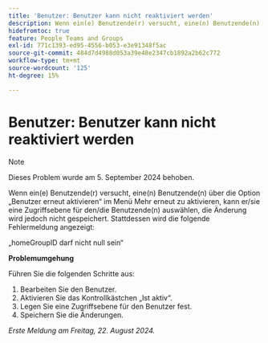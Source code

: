 ```yaml
---
title: 'Benutzer: Benutzer kann nicht reaktiviert werden'
description: Wenn ein(e) Benutzende(r) versucht, eine(n) Benutzende(n) über die Option Benutzer erneut aktivieren im Menü Mehr erneut zu aktivieren, kann er/sie eine Zugriffsebene für den/die Benutzende(n) auswählen, die Änderung wird jedoch nicht gespeichert. Stattdessen wird ein Fehler angezeigt. Eine Problemumgehung ist verfügbar.
hidefromtoc: true
feature: People Teams and Groups
exl-id: 771c1393-ed95-4556-b053-e3e91348f5ac
source-git-commit: 484d7d4988d053a39e48e2347cb1892a2b62c772
workflow-type: tm+mt
source-wordcount: '125'
ht-degree: 15%

---
```


# Benutzer: Benutzer kann nicht reaktiviert werden

>[!NOTE]
>
>Dieses Problem wurde am 5. September 2024 behoben.

Wenn ein(e) Benutzende(r) versucht, eine(n) Benutzende(n) über die Option „Benutzer erneut aktivieren“ im Menü Mehr erneut zu aktivieren, kann er/sie eine Zugriffsebene für den/die Benutzende(n) auswählen, die Änderung wird jedoch nicht gespeichert. Stattdessen wird die folgende Fehlermeldung angezeigt:

„homeGroupID darf nicht null sein“

**Problemumgehung**

Führen Sie die folgenden Schritte aus:

1. Bearbeiten Sie den Benutzer.
1. Aktivieren Sie das Kontrollkästchen „Ist aktiv“.
1. Legen Sie eine Zugriffsebene für den Benutzer fest.
1. Speichern Sie die Änderungen.

_Erste Meldung am Freitag, 22. August 2024._
